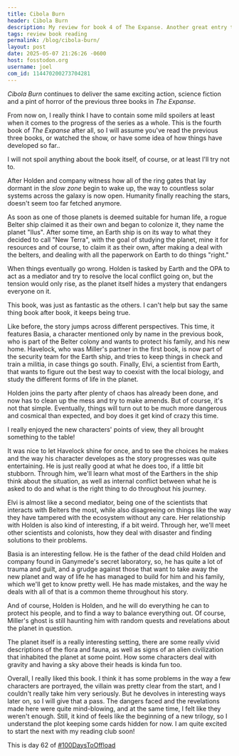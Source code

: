 ```yaml
---
title: Cibola Burn
header: Cibola Burn
description: My review for book 4 of The Expanse. Another great entry to this epic series, where Humanity is reaching for the stars, but also, they are still human
tags: review book reading
permalink: /blog/cibola-burn/
layout: post
date: 2025-05-07 21:26:26 -0600
host: fosstodon.org
username: joel
com_id: 114470200273704281
---
```


*Cibola Burn* continues to deliver the same exciting action, science fiction and a pint of horror of the previous three books in *The Expanse*.

From now on, I really think I have to contain some mild spoilers at least when it comes to the progress of the series as a whole. This is the fourth book of *The Expanse* after all, so I will assume you've read the previous three books, or watched the show, or have some idea of how things have developed so far..

I will not spoil anything about the book itself, of course, or at least I'll try not to.

After Holden and company witness how all of the ring gates that lay dormant in the *slow zone* begin to wake up, the way to countless solar systems across the galaxy is now open. Humanity finally reaching the stars, doesn't seem too far fetched anymore.

As soon as one of those planets is deemed suitable for human life, a rogue Belter ship claimed it as their own and began to colonize it, they name the planet "Ilus". After some time, an Earth ship is on its way to what they decided to call "New Terra", with the goal of studying the planet, mine it for resources and of course, to claim it as their own, after making a deal with the belters, and dealing with all the paperwork on Earth to do things "right."

When things eventually go wrong. Holden is tasked by Earth and the OPA to act as a mediator and try to resolve the local conflict going on, but the tension would only rise, as the planet itself hides a mystery that endangers everyone on it.

This book, was just as fantastic as the others. I can't help but say the same thing book after book, it keeps being true. 

Like before, the story jumps across different perspectives. This time, it features Basia, a character mentioned only by name in the previous book, who is part of the Belter colony and wants to protect his family, and his new home. Havelock, who was Miller's partner in the first book, is now part of the security team for the Earth ship, and tries to keep things in check and train a militia, in case things go south. Finally, Elvi, a scientist from Earth, that wants to figure out the best way to coexist with the local biology, and study the different forms of life in the planet.

Holden joins the party after plenty of chaos has already been done, and now has to clean up the mess and try to make amends. But of course, it's not that simple. Eventually, things will turn out to be much more dangerous and cosmical than expected, and boy does it get kind of crazy this time.

I really enjoyed the new characters' points of view, they all brought something to the table!

It was nice to let Havelock shine for once, and to see the choices he makes and the way his character developes as the story progresses was quite entertaining. He is just really good at what he does too, if a little bit stubborn. Through him, we'll learn what most of the Earthers in the ship think about the situation, as well as internal conflict between what he is asked to do and what is the right thing to do throughout his journey.

Elvi is almost like a second mediator, being one of the scientists that interacts with Belters the most, while also disagreeing on things like the way they have tampered with the ecosystem without any care. Her relationship with Holden is also kind of interesting, if a bit weird. Through her, we'll meet other scientists and colonists, how they deal with disaster and finding solutions to their problems.

Basia is an interesting fellow. He is the father of the dead child Holden and company found in Ganymede's secret laboratory, so, he has quite a lot of trauma and guilt, and a grudge against those that want to take away the new planet and way of life he has managed to build for him and his family, which we'll get to know pretty well. He has made mistakes, and the way he deals with all of that is a common theme throughout his story.

And of course, Holden is Holden, and he will do everything he can to protect his people, and to find a way to balance everything out. Of course, Miller's ghost is still haunting him with random quests and revelations about the planet in question.

The planet itself is a really interesting setting, there are some really vivid descriptions of the flora and fauna, as well as signs of an alien civilization that inhabited the planet at some point. How some characters deal with gravity and having a sky above their heads is kinda fun too.

Overall, I really liked this book. I think it has some problems in the way a few characters are portrayed, the villain was pretty clear from the start, and I couldn't really take him very seriously. But he devolves in interesting ways later on, so I will give that a pass. The dangers faced and the revelations made here were quite mind-blowing, and at the same time, I felt like they weren't enough. Still, it kind of feels like the beginning of a new trilogy, so I understand the plot keeping some cards hidden for now. I am quite excited to start the next with my reading club soon!

This is day 62 of [#100DaysToOffload](https://100daystooffload.com)
